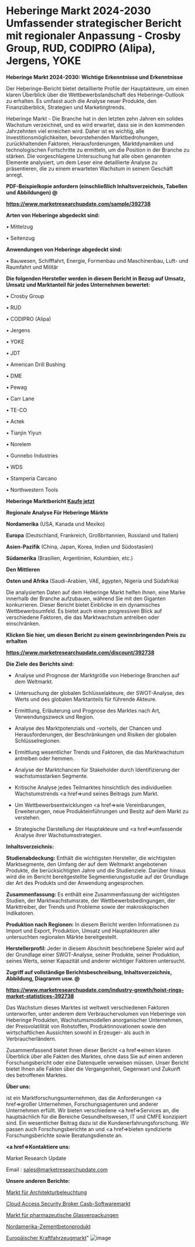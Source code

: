 # Heberinge Markt 2024-2030 Umfassender strategischer Bericht mit regionaler Anpassung - Crosby Group, RUD, CODIPRO (Alipa), Jergens, YOKE

<strong>Heberinge Markt 2024-2030: Wichtige Erkenntnisse und Erkenntnisse</strong>

Der Heberinge-Bericht bietet detaillierte Profile der Hauptakteure, um einen klaren Überblick über die Wettbewerbslandschaft des Heberinge-Outlook zu erhalten. Es umfasst auch die Analyse neuer Produkte, den Finanzüberblick, Strategien und Marketingtrends.

Heberinge Markt - Die Branche hat in den letzten zehn Jahren ein solides Wachstum verzeichnet, und es wird erwartet, dass sie in den kommenden Jahrzehnten viel erreichen wird. Daher ist es wichtig, alle Investitionsmöglichkeiten, bevorstehenden Marktbedrohungen, zurückhaltenden Faktoren, Herausforderungen, Marktdynamiken und technologischen Fortschritte zu ermitteln, um die Position in der Branche zu stärken. Die vorgeschlagene Untersuchung hat alle oben genannten Elemente analysiert, um dem Leser eine detaillierte Analyse zu präsentieren, die zu einem erwarteten Wachstum in seinem Geschäft anregt.



<strong><b>PDF-Beispielkopie anfordern (einschließlich Inhaltsverzeichnis, Tabellen und Abbildungen) @ </b></strong>

<strong><a href=https://www.marketresearchupdate.com/sample/392738>

<strong>https://www.marketresearchupdate.com/sample/392738</u></a></strong></strong>



<strong>Arten von Heberinge abgedeckt sind:</strong>

• Mittelzug

• Seitenzug



<strong>Anwendungen von Heberinge abgedeckt sind:</strong>

• Bauwesen, Schifffahrt, Energie, Formenbau und Maschinenbau, Luft- und Raumfahrt und Militär



<strong>Die folgenden Hersteller werden in diesem Bericht in Bezug auf Umsatz, Umsatz und Marktanteil für jedes Unternehmen bewertet:</strong>

• Crosby Group

• RUD

• CODIPRO (Alipa)

• Jergens

• YOKE

• JDT

• American Drill Bushing

• DME

• Pewag

• Carr Lane

• TE-CO

• Actek

• Tianjin Yiyun

• Norelem

• Gunnebo Industries

• WDS

• Stamperia Carcano

• Northwestern Tools



<strong>Heberinge Marktbericht <a href=https://www.marketresearchupdate.com/buynow/392738>Kaufe jetzt</a></strong>



<strong>Regionale Analyse Für Heberinge Märkte</strong>



<strong>Nordamerika</strong> (USA, Kanada und Mexiko)



<strong>Europa</strong> (Deutschland, Frankreich, Großbritannien, Russland und Italien)



<strong>Asien-Pazifik</strong> (China, Japan, Korea, Indien und Südostasien)



<strong>Südamerika</strong> (Brasilien, Argentinien, Kolumbien, etc.)



<strong>Den Mittleren</strong> 

<strong>Osten und Afrika</strong> (Saudi-Arabien, VAE, ägypten, Nigeria und Südafrika)

Die analysierten Daten auf dem Heberinge Markt helfen Ihnen, eine Marke innerhalb der Branche aufzubauen, während Sie mit den Giganten konkurrieren. Dieser Bericht bietet Einblicke in ein dynamisches Wettbewerbsumfeld. Es bietet auch einen progressiven Blick auf verschiedene Faktoren, die das Marktwachstum antreiben oder einschränken.



<strong>Klicken Sie hier, um diesen Bericht zu einem gewinnbringenden Preis zu erhalten
</strong>

<strong><a href=https://www.marketresearchupdate.com/discount/392738>https://www.marketresearchupdate.com/discount/392738</b></u></strong></a>



<strong>Die Ziele des Berichts sind:</strong>

- Analyse und Prognose der Marktgröße von Heberinge Branchen auf dem Weltmarkt.

- Untersuchung der globalen Schlüsselakteure, der SWOT-Analyse, des Werts und des globalen Marktanteils für führende Akteure.

- Ermittlung, Erläuterung und Prognose des Marktes nach Art, Verwendungszweck und Region.

- Analyse des Marktpotenzials und -vorteils, der Chancen und Herausforderungen, der Beschränkungen und Risiken der globalen Schlüsselregionen.

- Ermittlung wesentlicher Trends und Faktoren, die das Marktwachstum antreiben oder hemmen.

- Analyse der Marktchancen für Stakeholder durch Identifizierung der wachstumsstarken Segmente.

- Kritische Analyse jedes Teilmarktes hinsichtlich des individuellen Wachstumstrends <a href=>und</a> seines Beitrags zum Markt.

- Um Wettbewerbsentwicklungen <a href=>wie</a> Vereinbarungen, Erweiterungen, neue Produkteinführungen und Besitz auf dem Markt zu verstehen.

- Strategische Darstellung der Hauptakteure und <a href=>umfas</a>sende Analyse ihrer Wachstumsstrategien.



<strong>Inhaltsverzeichnis:</strong>



<strong>Studienabdeckung:</strong> Enthält die wichtigsten Hersteller, die wichtigsten Marktsegmente, den Umfang der auf dem Weltmarkt angebotenen Produkte, die berücksichtigten Jahre und die Studienziele. Darüber hinaus wird die im Bericht bereitgestellte Segmentierungsstudie auf der Grundlage der Art des Produkts und der Anwendung angesprochen.



<strong>Zusammenfassung:</strong> Es enthält eine Zusammenfassung der wichtigsten Studien, der Marktwachstumsrate, der Wettbewerbsbedingungen, der Markttreiber, der Trends und Probleme sowie der makroskopischen Indikatoren.



<strong>Produktion nach Regionen:</strong> In diesem Bericht werden Informationen zu Import und Export, Produktion, Umsatz und Hauptakteuren aller untersuchten regionalen Märkte bereitgestellt.



<strong>Herstellerprofil:</strong> Jeder in diesem Abschnitt beschriebene Spieler wird auf der Grundlage einer SWOT-Analyse, seiner Produkte, seiner Produktion, seines Werts, seiner Kapazität und anderer wichtiger Faktoren untersucht.



<strong><b>Zugriff auf vollständige Berichtsbeschreibung, Inhaltsverzeichnis, Abbildung, Diagramm usw. @ </b></strong>

<strong><a href=https://www.marketresearchupdate.com/industry-growth/hoist-rings-market-statistices-392738>https://www.marketresearchupdate.com/industry-growth/hoist-rings-market-statistices-392738</a></strong>

Das Wachstum dieses Marktes ist weltweit verschiedenen Faktoren unterworfen, unter anderem dem Verbrauchervolumen von Heberinge von Heberinge Produkten, Wachstumsmodellen anorganischer Unternehmen, der Preisvolatilität von Rohstoffen, Produktinnovationen sowie den wirtschaftlichen Aussichten sowohl in Erzeuger- als auch in Verbraucherländern.

Zusammenfassend bietet Ihnen dieser Bericht <a href=>einen</a> klaren Überblick über alle Fakten des Marktes, ohne dass Sie auf einen anderen Forschungsbericht oder eine Datenquelle verweisen müssen. Unser Bericht bietet Ihnen alle Fakten über die Vergangenheit, Gegenwart und Zukunft des betroffenen Marktes.



<strong>Über uns:</strong>

 ist ein Marktforschungsunternehmen, das die Anforderungen <a href=>großer</a> Unternehmen, Forschungsagenturen und anderer Unternehmen erfüllt. Wir bieten verschiedene <a href=>Services</a> an, die hauptsächlich für die Bereiche Gesundheitswesen, IT und CMFE konzipiert sind. Ein wesentlicher Beitrag dazu ist die Kundenerfahrungsforschung. Wir passen auch Forschungsberichte an und <a href=>bieten</a> syndizierte Forschungsberichte sowie Beratungsdienste an.



<strong><a href=>Kontaktiere uns:</a></strong>

Market Research Update

Email : sales@marketresearchupdate.com



<strong>Unsere anderen Berichte:</strong>

<a href=https://www.linkedin.com/pulse/architectural-lighting-market-witness-huge-growth>Markt für Architekturbeleuchtung</a>

<a href=https://www.linkedin.com/pulse/cloud-access-security-broker-casb-software-market-report>Cloud Access Security Broker Casb-Softwaremarkt</a>

<a href=https://www.linkedin.com/pulse/pharmaceutical-glass-packaging-market-research>Markt für pharmazeutische Glasverpackungen</a>

<a href=https://www.linkedin.com/pulse/north-america-cement-concrete-product>Nordamerika-Zementbetonprodukt</a>

<a href=https://www.linkedin.com/pulse/europe-motor-vehicles-market-2030-industry-analysis-wksef/>Europäischer Kraftfahrzeugmarkt</a>"
![image](https://github.com/Gayatrikarjule/Market-Analysis-360/assets/97346546/ede02f24-cc68-4ef7-b67d-ef77d9d57f3e)
